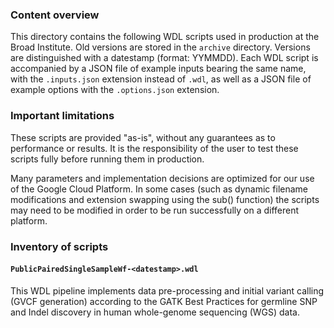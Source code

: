 ### Content overview

This directory contains the following WDL scripts used in production at
the Broad Institute. Old versions are stored in the `archive` directory.
Versions are distinguished with a datestamp (format: YYMMDD). Each WDL 
script is accompanied by a JSON file of example inputs bearing the same 
name, with the `.inputs.json` extension instead of `.wdl`, as well as a 
JSON file of example options with the `.options.json` extension. 

### Important limitations

These scripts are provided "as-is", without any guarantees as to performance 
or results. It is the responsibility of the user to test these scripts 
fully before running them in production.

Many parameters and implementation decisions are optimized for our use of 
the Google Cloud Platform. In some cases (such as dynamic filename modifications 
and extension swapping using the sub() function) the scripts may need to be 
modified in order to be run successfully on a different platform. 

### Inventory of scripts

#### `PublicPairedSingleSampleWf-<datestamp>.wdl`
This WDL pipeline implements data pre-processing and initial variant
calling (GVCF generation) according to the GATK Best Practices for 
germline SNP and Indel discovery in human whole-genome sequencing (WGS) 
data.

